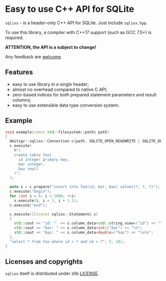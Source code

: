 # Easy to use C++ API for SQLite

`sqlixx` - is a header-only C++ API for SQLite. Just include `sqlixx.hpp`.

To use this library, a compiler with C++17 support (such as GCC 7.5+) is required.

**ATTENTION, the API is a subject to change!**

Any feedback are [welcome][dmitigr_mail].

## Features

  - easy to use library in a single header;
  - almost no overhead compared to native C API;
  - zero-based indices for both prepared statement parameters and result columns;
  - easy to use extensible data type conversion system.

## Example

```cpp
void example(const std::filesystem::path& path)
{
  dmitigr::sqlixx::Connection c{path, SQLITE_OPEN_READWRITE | SQLITE_OPEN_CREATE};
  c.execute(
    R"(
    create table foo(
      id integer primary key,
      bar integer,
      baz real)
    )";
  );

  auto s = c.prepare("insert into foo(id, bar, baz) values(?, ?, ?)");
  c.execute("begin");
  for (int i = 0; i < 1000; ++i)
    s.execute(i, i + 1, i + 1.1);
  c.execute("end");

  c.execute([](const sqlixx::Statement& s)
  {
    std::cout << "id: "  << s.column_data<std::string_view>("id") << "\n";
    std::cout << "bar: " << s.column_data<int>("bar") << "\n";
    std::cout << "baz: " << s.column_data<double>("baz") << "\n\n";
  },
  "select * from foo where id > ? and id < ?", 5, 10);
}
```

## Licenses and copyrights

`sqlixx` itself is distributed under zlib [LICENSE](LICENSE.txt).

[dmitigr_mail]: mailto:dmitigr@gmail.com
